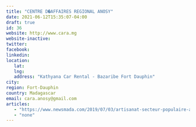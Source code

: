 ```yaml
---
title: "CENTRE D�AFFAIRES REGIONAL ANOSY"
date: 2021-06-12T15:35:07-04:00
draft: true
id: 36
website: http://www.cara.mg
website-inactive: 
twitter: 
facebook: 
linkedin: 
location: 
   lat: 
   lng: 
   address: "Kathyana Car Rental - Bazaribe Fort Dauphin"
city: 
region: Fort-Dauphin
country: Madagascar 
email: cara.anosy@gmail.com
articles:
   - "https://www.newsmada.com/2019/07/03/artisanat-secteur-populaire-avec-un-potentiel-de-developpement/"
   - "none"
---
```



